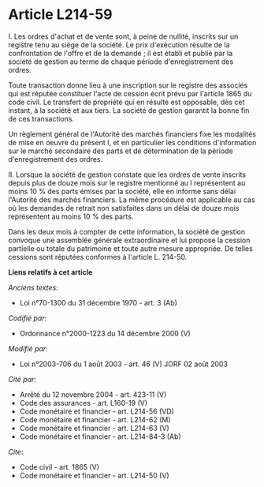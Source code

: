 # Article L214-59

I. Les ordres d'achat et de vente sont, à peine de nullité, inscrits sur un registre tenu au siège de la société. Le prix
d'exécution résulte de la confrontation de l'offre et de la demande ; il est établi et publié par la société de gestion au
terme de chaque période d'enregistrement des ordres.

Toute transaction donne lieu à une inscription sur le registre des associés qui est réputée constituer l'acte de cession
écrit prévu par l'article 1865 du code civil. Le transfert de propriété qui en résulte est opposable, dès cet instant, à la
société et aux tiers. La société de gestion garantit la bonne fin de ces transactions.

Un règlement général de l'Autorité des marchés financiers fixe les modalités de mise en oeuvre du présent I, et en
particulier les conditions d'information sur le marché secondaire des parts et de détermination de la période
d'enregistrement des ordres.

II. Lorsque la société de gestion constate que les ordres de vente inscrits depuis plus de douze mois sur le registre
mentionné au I représentent au moins 10 % des parts émises par la société, elle en informe sans délai l'Autorité des marchés
financiers. La même procédure est applicable au cas où les demandes de retrait non satisfaites dans un délai de douze mois
représentent au moins 10 % des parts.

Dans les deux mois à compter de cette information, la société de gestion convoque une assemblée générale extraordinaire et
lui propose la cession partielle ou totale du patrimoine et toute autre mesure appropriée. De telles cessions sont réputées
conformes à l'article L. 214-50.

**Liens relatifs à cet article**

_Anciens textes_:

  - Loi n°70-1300 du 31 décembre 1970 - art. 3 (Ab)

_Codifié par_:

  - Ordonnance n°2000-1223 du 14 décembre 2000 (V)

_Modifié par_:

  - Loi n°2003-706 du 1 août 2003 - art. 46 (V) JORF 02 août 2003

_Cité par_:

  - Arrêté du 12 novembre 2004 - art. 423-11 (V)
  - Code des assurances - art. L160-19 (V)
  - Code monétaire et financier - art. L214-56 (VD)
  - Code monétaire et financier - art. L214-62 (M)
  - Code monétaire et financier - art. L214-63 (V)
  - Code monétaire et financier - art. L214-84-3 (Ab)

_Cite_:

  - Code civil - art. 1865 (V)
  - Code monétaire et financier - art. L214-50 (V)
